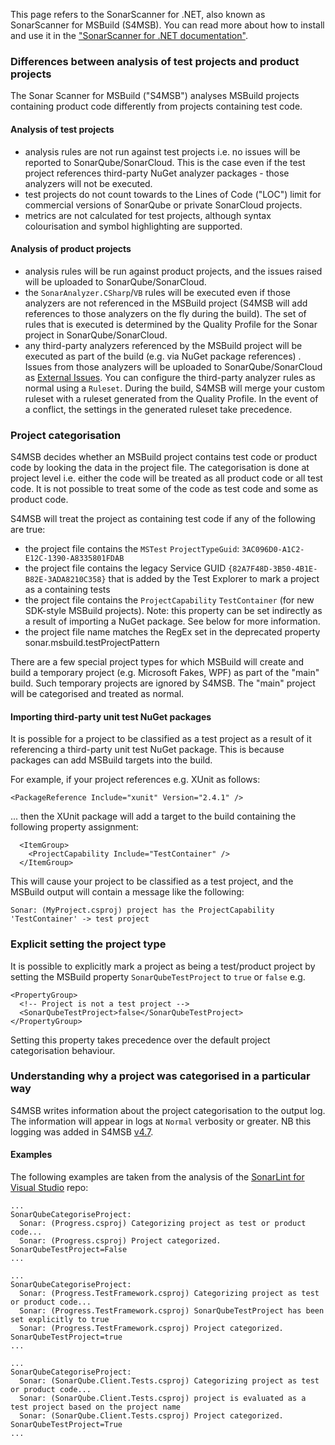 ﻿This page refers to the SonarScanner for .NET, also known as SonarScanner for MSBuild (S4MSB). You can read more about how to install and use it in the ["SonarScanner for .NET documentation"](https://redirect.sonarsource.com/doc/install-configure-scanner-msbuild.html).

### Differences between analysis of test projects and product projects

The Sonar Scanner for MSBuild ("S4MSB") analyses MSBuild projects containing product code differently from projects containing test code.

#### Analysis of test projects
* analysis rules are not run against test projects i.e. no issues will be reported to SonarQube/SonarCloud. This is the case even if the test project references third-party NuGet analyzer packages - those analyzers will not be executed.
* test projects do not count towards to the Lines of Code ("LOC") limit for commercial versions of SonarQube or private SonarCloud projects.
* metrics are not calculated for test projects, although syntax colourisation and symbol highlighting are supported.

#### Analysis of product projects
* analysis rules will be run against product projects, and the issues raised will be uploaded to SonarQube/SonarCloud.
* the `SonarAnalyzer.CSharp`/`VB` rules will be executed even if those analyzers are not referenced in the MSBuild project (S4MSB will add references to those analyzers on the fly during the build). The set of rules that is executed is determined by the Quality Profile for the Sonar project in SonarQube/SonarCloud.
* any third-party analyzers referenced by the MSBuild project will be executed as part of the build (e.g. via NuGet package references) . Issues from those analyzers will be uploaded to SonarQube/SonarCloud as [External Issues](https://sonarcloud.io/documentation/analysis/external-issues/). You can configure the third-party analyzer rules as normal using a `Ruleset`. During the build, S4MSB will merge your custom ruleset with a ruleset generated from the Quality Profile. In the event of a conflict, the settings in the generated ruleset take precedence.

### Project categorisation
S4MSB decides whether an MSBuild project contains test code or product code by looking the data in the project file. The categorisation is done at project level i.e. either the code will be treated as all product code or all test code. It is not possible to treat some of the code as test code and some as product code.

S4MSB will treat the project as containing test code if any of the following are true:
* the project file contains the `MSTest` `ProjectTypeGuid`: `3AC096D0-A1C2-E12C-1390-A8335801FDAB`
* the project file contains the legacy Service GUID `{82A7F48D-3B50-4B1E-B82E-3ADA8210C358}` that is added by the Test Explorer to mark a project as a containing tests
* the project file contains the `ProjectCapability` `TestContainer` (for new SDK-style MSBuild projects). Note: this property can be set indirectly as a result of importing a NuGet package. See below for more information.
* the project file name matches the RegEx set in the deprecated property sonar.msbuild.testProjectPattern

There are a few special project types for which MSBuild will create and build a temporary project (e.g. Microsoft Fakes, WPF) as part of the "main" build. Such temporary projects are ignored by S4MSB. The "main" project will be categorised and treated as normal.

#### Importing third-party unit test NuGet packages
It is possible for a project to be classified as a test project as a result of it referencing a third-party unit test NuGet package. This is because packages can add MSBuild targets into the build.

For example, if your project references e.g. XUnit as follows:
```
<PackageReference Include="xunit" Version="2.4.1" />
```
... then the XUnit package will add a target to the build containing the following property assignment:
```
  <ItemGroup>
    <ProjectCapability Include="TestContainer" />
  </ItemGroup>
```
This will cause your project to be classified as a test project, and the MSBuild output will contain a message like the following:

```
Sonar: (MyProject.csproj) project has the ProjectCapability 'TestContainer' -> test project
```

### Explicit setting the project type
It is possible to explicitly mark a project as being a test/product project by setting the MSBuild property `SonarQubeTestProject` to `true` or `false` e.g.

```
<PropertyGroup>
  <!-- Project is not a test project -->
  <SonarQubeTestProject>false</SonarQubeTestProject>
</PropertyGroup>
```
Setting this property takes precedence over the default project categorisation behaviour.


### Understanding why a project was categorised in a particular way
S4MSB writes information about the project categorisation to the output log. The information will appear in logs at `Normal` verbosity or greater.
NB this logging was added in S4MSB [v4.7](https://github.com/SonarSource/sonar-scanner-msbuild/releases/tag/4.7.0.2295).

#### Examples
The following examples are taken from the analysis of the [SonarLint for Visual Studio](https://github.com/sonarsource/sonarlint-visualstudio) repo:

```
...
SonarQubeCategoriseProject:
  Sonar: (Progress.csproj) Categorizing project as test or product code...
  Sonar: (Progress.csproj) Project categorized. SonarQubeTestProject=False
...

...
SonarQubeCategoriseProject:
  Sonar: (Progress.TestFramework.csproj) Categorizing project as test or product code...
  Sonar: (Progress.TestFramework.csproj) SonarQubeTestProject has been set explicitly to true
  Sonar: (Progress.TestFramework.csproj) Project categorized. SonarQubeTestProject=true
...

...
SonarQubeCategoriseProject:
  Sonar: (SonarQube.Client.Tests.csproj) Categorizing project as test or product code...
  Sonar: (SonarQube.Client.Tests.csproj) project is evaluated as a test project based on the project name
  Sonar: (SonarQube.Client.Tests.csproj) Project categorized. SonarQubeTestProject=True
...
```
